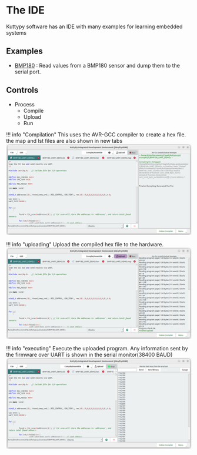 # The IDE

Kuttypy software has an IDE with many examples for learning embedded systems

## Examples

* [BMP180](programming/BMP180.md) : Read values from a BMP180 sensor and dump them to the serial port.


## Controls

* Process
  * Compile
  * Upload
  * Run

!!! info "Compilation"
	This uses the AVR-GCC compiler to create a hex file. the map and lst files are also shown in new tabs
	![Screenshot](images/ide/compile.png)

!!! info "uploading"
	Upload the compiled hex file to the hardware. 
	![Screenshot](images/ide/upload.png)

!!! info "executing"
	Execute the uploaded program. Any information sent by the firmware over UART is shown in the serial monitor(38400 BAUD)
	![Screenshot](images/ide/run.png)
	
